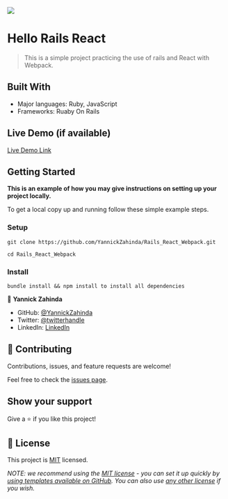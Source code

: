 ![](https://img.shields.io/badge/Microverse-blueviolet)

# Hello Rails React

> This is a simple project practicing the use of rails and React with Webpack.


## Built With

- Major languages: Ruby, JavaScript
- Frameworks: Ruaby On Rails


## Live Demo (if available)

[Live Demo Link](https://livedemo.com)


## Getting Started

**This is an example of how you may give instructions on setting up your project locally.**


To get a local copy up and running follow these simple example steps.


### Setup

`git clone https://github.com/YannickZahinda/Rails_React_Webpack.git`

`cd Rails_React_Webpack`

### Install
`bundle install && npm install to install all dependencies`

👤 **Yannick Zahinda**

- GitHub: [@YannickZahinda](https://github.com/YannickZahinda)
- Twitter: [@twitterhandle](https://twitter.com/ZahindaY)
- LinkedIn: [LinkedIn](https://linkedin.com/in/Yannickmulikuza/)


## 🤝 Contributing

Contributions, issues, and feature requests are welcome!

Feel free to check the [issues page](../../issues/).

## Show your support

Give a ⭐️ if you like this project!

## 📝 License

This project is [MIT](./LICENSE) licensed.

_NOTE: we recommend using the [MIT license](https://choosealicense.com/licenses/mit/) - you can set it up quickly by [using templates available on GitHub](https://docs.github.com/en/communities/setting-up-your-project-for-healthy-contributions/adding-a-license-to-a-repository). You can also use [any other license](https://choosealicense.com/licenses/) if you wish._